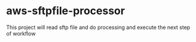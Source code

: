 # aws-sftpfile-processor
This project will read sftp file and do processing and execute the next step of workflow
